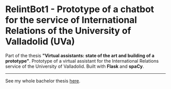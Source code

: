 # RelintBot1 - Prototype of a chatbot for the service of International Relations of the University of Valladolid (UVa)

Part of the thesis **"Virtual assistants: state of the art and building of a prototype"**. Prototype of a virtual assistant for the International Relations service of the University of Valladolid. Built with **Flask** and **spaCy**.

<hr>

See my whole bachelor thesis [here](https://github.com/pabvald/bachelor_thesis/).

